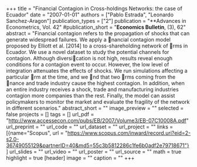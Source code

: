 +++
title = "Financial Contagion in Cross-holdings Networks: the case of Ecuador"
date = "2007-01-01"
authors = ["Pablo Estrada", "Leonardo Sanchez-Aragon"]
publication_types = ["2"]
publication = "**Advances in Econometrics, Vol. 42"
#publication_short = "**Economics Bulletin**, (3), 62"
abstract = "Financial contagion refers to the propagation of shocks that can generate widespread failures. We apply a nancial contagion model proposed by Elliott et al. [2014] to a cross-shareholding network of rms in Ecuador. We use a novel dataset to study the potential channels for contagion. Although diversication is not high, results reveal enough conditions for a contagion event to occur. However, the low level of integration attenuates the effects of shocks. We run simulations affecting a particular rm at the time, and we nd that two rms coming from the nance and trade industry cause the highest contagion. In addition, when an entire industry receives a shock, trade and manufacturing industries contagion more companies than the rest. Finally, the model can assist policymakers to monitor the market and evaluate the fragility of the network in different scenarios."
abstract_short = ""
image_preview = ""
selected = false
projects = []
tags = []
url_pdf = "http://www.accessecon.com/pubs/EB/2007/Volume3/EB-07C10008A.pdf"
url_preprint = ""
url_code = ""
url_dataset = ""
url_project = ""
links = [{name="Scopus", url = "https://www.scopus.com/inward/record.uri?eid=2-s2.0-36749055129&partnerID=40&md5=55c3b5812286c1fe6b0adf2e79718671"}]
url_slides = ""
url_video = ""
url_poster = ""
url_source = ""
math = true
highlight = true
[header]
image = ""
caption = ""
+++
